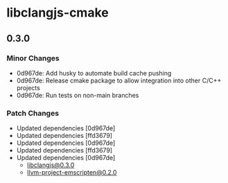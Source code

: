 # libclangjs-cmake

## 0.3.0

### Minor Changes

- 0d967de: Add husky to automate build cache pushing
- 0d967de: Release cmake package to allow integration into other C/C++ projects
- 0d967de: Run tests on non-main branches

### Patch Changes

- Updated dependencies [0d967de]
- Updated dependencies [ffd3679]
- Updated dependencies [0d967de]
- Updated dependencies [ffd3679]
- Updated dependencies [0d967de]
  - libclangjs@0.3.0
  - llvm-project-emscripten@0.2.0
